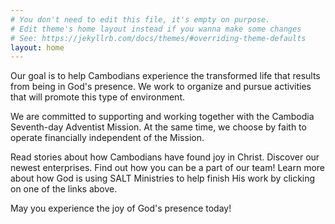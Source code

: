 ```yaml
---
# You don't need to edit this file, it's empty on purpose.
# Edit theme's home layout instead if you wanna make some changes
# See: https://jekyllrb.com/docs/themes/#overriding-theme-defaults
layout: home
---
```

Our goal is to help Cambodians experience the transformed life that results from being in God's presence. We work to organize and pursue activities that will promote this type of environment.

We are committed to supporting and working together with the Cambodia Seventh-day Adventist Mission. At the same time, we choose by faith to operate financially independent of the Mission.

Read stories about how Cambodians have found joy in Christ. Discover our newest enterprises. Find out how you can be a part of our team! Learn more about how God is using SALT Ministries to help finish His work by clicking on one of the links above.

May you experience the joy of God's presence today!
